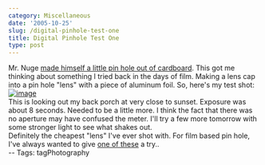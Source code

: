 ```yaml
---
category: Miscellaneous
date: '2005-10-25'
slug: /digital-pinhole-test-one
title: Digital Pinhole Test One
type: post
---
```



Mr. Nuge
[made himself a little pin hole out of cardboard](http://nugeworthy.blogspot.com/2005/10/pinhole-slr.html).
This got me thinking about something I tried back in the days of
film. Making a lens cap into a pin hole "lens" with a piece of
aluminum foil. So, here's my test shot:  
[![image](http://photos1.blogger.com/blogger/2691/1643/400/20051024_185520a.jpg)](http://photos1.blogger.com/blogger/2691/1643/1600/20051024_185520a.jpg)  
This is looking out my back porch at very close to sunset. Exposure
was about 8 seconds. Needed to be a little more. I think the fact
that there was no aperture may have confused the meter. I'll try a
few more tomorrow with some stronger light to see what shakes
out.  
Definitely the cheapest "lens" I've ever shot with. For film based
pin hole, I've always wanted to give
[one of these](http://www.pinholecamera.com/hardwoods.html) a
try..  
-- Tags: tagPhotography